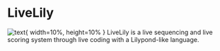 # LiveLily
![text](https://github.com/alexdrymonitis/LiveLily/tree/main/livelily/bin/data/livelily_logo.png "LiveLily logo"){ width=10%, height=10% }
LiveLily is a live sequencing and live scoring system through live coding with a Lilypond-like language.
